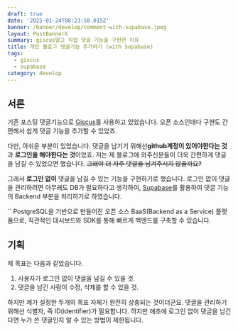 ```yaml
---
draft: true
date: '2025-01-24T08:23:58.015Z'
banner: /banner/develop/comment-with-supabase.jpeg
layout: PostBannerX
summary: giscus말고 직접 댓글 기능을 구현한 이유
title: 개인 블로그 댓글기능 추가하기 (with Supabase)
tags:
  - giscus
  - supabase
category: develop
---
```

## 서론

기존 포스팅 댓글기능으로 [Giscus](https://giscus.app/)를 사용하고 있었습니다.
오픈 소스인데다 구현도 간편해서 쉽게 댓글 기능을 추가할 수 있었죠.

다만, 아쉬운 부분이 있었습니다.
댓글을 남기기 위해선**github계정이 있어야한다는 것**과 **로그인을 해야한다는 것**이었죠. 
저는 제 블로그에 와주신분들이 더욱 간편하게 댓글을 남길 수 있었으면 했습니다. 
~~그래야 더 자주 댓글을 남겨주시지 않을까요?~~

그래서 **로그인 없이** 댓글을 남길 수 있는 기능을 구현하기로 했습니다. 
로그인 없이 댓글을 관리하려면 아무래도 DB가 필요하다고 생각하여, [Supabase](https://supabase.com)를 활용하여 댓글 기능의 Backend 부분을 처리하기로 하였습니다. 

``
  PostgreSQL을 기반으로 만들어진 오픈 소스 BaaS(Backend as a Service) 플랫폼으로, 직관적인 대시보드와 SDK를 통해 빠르게 백엔드를 구축할 수 있습니다. 


## 기획

제 목표는 다음과 같았습니다. 

1. 사용자가 로그인 없이 댓글을 남길 수 있을 것. 
2. 댓글을 남긴 사람이 수정, 삭제를 할 수 있을 것.

하지만 제가 설정한 두개의 목표 자체가 완전히 상충되는 것이더군요. 댓글을 관리하기 위해선 식별자, 즉 ID(identifier)가 필요합니다.
하지만 애초에 로그인 없이 댓글을 남긴다면 누가 쓴 댓글인지 알 수 있는 방법이 제한됩니다. 